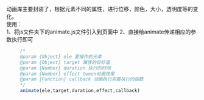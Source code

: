 动画库主要封装了，根据元素不同的属性，进行位移，颜色，大小，透明度等的变化。   
使用：  
1、将js文件夹下的animate.js文件引入到页面中
2、直接给animate传递相应的参数执行即可    

```javascript
     /*
     @param {Object} ele 要操作的元素  
     @param {Object} target 属性的目标值   
     @param {Number} duration 执行的时间
     @param {Number} effect tween动画效果
     @param {Function} callback 动画执行完要执行的函数
     */
     animate(ele,target,duration,effect,callback)
```
